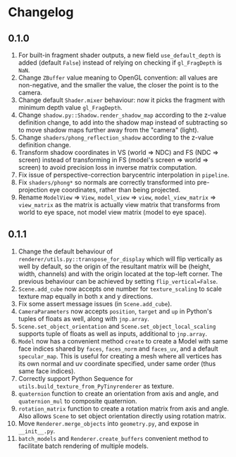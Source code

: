 # Changelog

## 0.1.0

1. For built-in fragment shader outputs, a new field `use_default_depth` is added (default `False`) instead of relying on checking if `gl_FragDepth` is `NaN`.
2. Change `ZBuffer` value meaning to OpenGL convention: all values are non-negative, and the smaller the value, the closer the point is to the camera.
3. Change default `Shader.mixer` behaviour: now it picks the fragment with minimum depth value `gl_FragDepth`.
4. Change `shadow.py::Shadow.render_shadow_map` according to the z-value definition change, to add into the shadow map instead of subtracting so to move shadow maps further away from the "camera" (light).
5. Change `shaders/phong_reflection_shadow` according to the z-value definition change.
6. Transform shadow coordinates in VS (world => NDC) and FS (NDC => screen) instead of transforming in FS (model's screen => world => screen) to avoid precision loss in inverse matrix computation.
7. Fix issue of perspective-correction barycentric interpolation in `pipeline`.
8. Fix `shaders/phong*` so normals are correctly transformed into pre-projection eye coordinates, rather than being projected.
9. Rename `ModelView` => `View`, `model_view` => `view`, `model_view_matrix` => `view_matrix` as the matrix is actually view matrix that transforms from world to eye space, not model view matrix (model to eye space).

## 0.1.1

1. Change the default behaviour of `renderer/utils.py::transpose_for_display` which will flip vertically as well by default, so the origin of the resultant matrix will be (height, width, channels) and with the origin located at the top-left corner. The previous behaviour can be achieved by setting `flip_vertical=False`.
2. `Scene.add_cube` now accepts one number for `texture_scaling` to scale texture map equally in both x and y directions.
3. Fix some assert message issues (in `Scene.add_cube`).
4. `CameraParameters` now accepts `position`, `target` and `up` in Python's tuples of floats as well, along with `jnp.array`.
5. `Scene.set_object_orientation` and `Scene.set_object_local_scaling` supports tuple of floats as well as inputs, additional to `jnp.array`.
6. `Model` now has a convenient method `create` to create a Model with same face indices shared by `faces`, `faces_norm` and `faces_uv`, and a default `specular_map`. This is useful for creating a mesh where all vertices has its own normal and uv coordinate specified, under same order (thus same face indices).
7. Correctly support Python Sequence for `utils.build_texture_from_PyTinyrenderer` as texture.
8. `quaternion` function to create an orientation from axis and angle, and `quaternion_mul` to composite quaternion.
9. `rotation_matrix` function to create a rotation matrix from axis and angle. Also allows `Scene` to set object orientation directly using rotation matrix.
10. Move `Renderer.merge_objects` into `geometry.py`, and expose in `__init__.py`.
11. `batch_models` and `Renderer.create_buffers` convenient method to facilitate batch rendering of multiple models.
